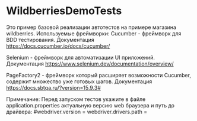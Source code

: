 # WildberriesDemoTests

Это пример базовой реализации автотестов на примере магазина wildberries.
Используемые фреймворки:
Cucumber - фреймворк для BDD тестирования. Документация https://docs.cucumber.io/docs/cucumber/

Selenium - фреймворк для автоматизации UI приложений. Документация https://www.selenium.dev/documentation/overview/

PageFactory2 - фреймворк который расширяет возможности Cucumber, содержит множество уже готовых шагов. Документация https://docs.sbtqa.ru/?version=15.9.3#

Примечание: Перед запуском тестов укажите в файле application.properties актуальную версию web браузера и путь до драйвера:
#webdriver.version = 
webdriver.drivers.path = 
